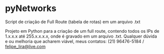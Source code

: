 # pyNetworks
Script de criação de Full Route (tabela de rotas) em um arquivo .txt

Projeto em Python para a criação de um full route, contendo todos os IPs de 1.x.x.x até 255.x.x.x.x, onde é gravado em um arquivo .txt. Qualquer dúvida e ou melhoria que acharem viável, meus contatos: (21) 96476-5184 / felipe_lira@live.com

